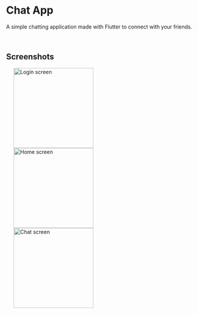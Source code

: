 # Chat App

A simple chatting application made with Flutter to connect with your friends.

<br>

## Screenshots
<p>
  <img width="216" hspace="20" alt="Login screen" src="https://user-images.githubusercontent.com/67222214/138259071-02b9beb6-542f-4bb1-b42c-5746001aa4da.png">
  <img width="216" hspace="20" alt="Home screen" src="https://user-images.githubusercontent.com/67222214/138259048-b8a57d49-2d69-4ef3-9107-754111f2d914.png">
  <img width="216" hspace="20" alt="Chat screen" src="https://user-images.githubusercontent.com/67222214/138258988-c9572150-f9e0-46af-bbf2-df1cb6202926.png">
</p>
